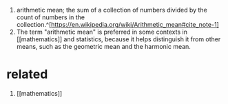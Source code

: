 1. arithmetic mean; the sum of a collection of numbers divided by the count of numbers in the collection.^[https://en.wikipedia.org/wiki/Arithmetic_mean#cite_note-1]
2. The term "arithmetic mean" is preferred in some contexts in [[mathematics]] and statistics, because it helps distinguish it from other means, such as the geometric mean and the harmonic mean.

# related
1. [[mathematics]]
